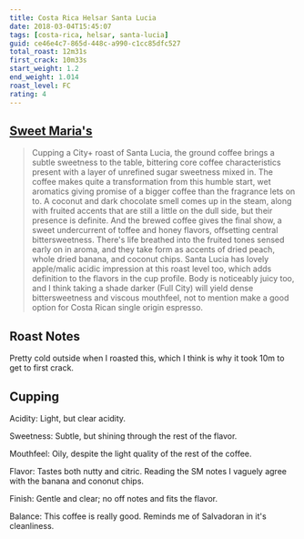 ```yaml
---
title: Costa Rica Helsar Santa Lucia
date: 2018-03-04T15:45:07
tags: [costa-rica, helsar, santa-lucia]
guid: ce46e4c7-865d-448c-a990-c1cc85dfc527
total_roast: 12m31s
first_crack: 10m33s
start_weight: 1.2
end_weight: 1.014
roast_level: FC
rating: 4
---
```


## [Sweet Maria's][sm]

[sm]: https://web.archive.org/web/20180304214338/https://www.sweetmarias.com/product/costa-rica-helsar-santa-lucia

> Cupping a City+ roast of Santa Lucia, the ground coffee brings a subtle
> sweetness to the table, bittering core coffee characteristics present with a
> layer of unrefined sugar sweetness mixed in. The coffee makes quite a
> transformation from this humble start, wet aromatics giving promise of a
> bigger coffee than the fragrance lets on to. A coconut and dark chocolate
> smell comes up in the steam, along with fruited accents that are still a
> little on the dull side, but their presence is definite. And the brewed coffee
> gives the final show, a sweet undercurrent of toffee and honey flavors,
> offsetting central bittersweetness. There's life breathed into the fruited
> tones sensed early on in aroma, and they take form as accents of dried peach,
> whole dried banana, and coconut chips. Santa Lucia has lovely apple/malic
> acidic impression at this roast level too, which adds definition to the
> flavors in the cup profile. Body is noticeably juicy too, and I think taking a
> shade darker (Full City) will yield dense bittersweetness and viscous
> mouthfeel, not to mention make a good option for Costa Rican single origin
> espresso. 

## Roast Notes

Pretty cold outside when I roasted this, which I think is why it took 10m to get
to first crack.


## Cupping

Acidity: Light, but clear acidity.

Sweetness: Subtle, but shining through the rest of the flavor.

Mouthfeel: Oily, despite the light quality of the rest of the coffee.

Flavor: Tastes both nutty and citric.  Reading the SM notes I vaguely agree with
the banana and cononut chips.

Finish: Gentle and clear; no off notes and fits the flavor.

Balance: This coffee is really good.  Reminds me of Salvadoran in it's
cleanliness.
